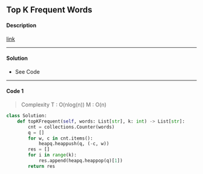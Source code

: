 ## Top K Frequent Words

#### Description

[link](https://leetcode.com/problems/top-k-frequent-words/)

---

#### Solution

- See Code

---

#### Code 1

> Complexity  T : O(nlog(n))   M : O(n)

```python
class Solution:
    def topKFrequent(self, words: List[str], k: int) -> List[str]:
        cnt = collections.Counter(words)
        q = []
        for w, c in cnt.items():
            heapq.heappush(q, (-c, w))
        res = []
        for i in range(k):
            res.append(heapq.heappop(q)[1])
        return res
```
